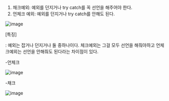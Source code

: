 1. 채크예외: 예외를 던지거나 try catch를 꼭 선언을 해주어야 한다.
2. 언체크 예외: 예외를 던지거나 try catch를 안해도 된다.

![image](https://user-images.githubusercontent.com/108928206/189019368-af14a548-fb55-4917-aa94-980c4736d3b5.png)

[특징]

: 예외는 잡거나 던지거나 둘 중하나이다. 체크예외는 그걸 모두 선언을 해줘야하고 언체크예외는 선언을 안해줘도 된다라는 차이점이 있다.

-언체크

![image](https://user-images.githubusercontent.com/108928206/189019743-24fa88c7-da32-4d58-b127-fb283f4b82d8.png)

-채크

![image](https://user-images.githubusercontent.com/108928206/189019800-1091cf40-8e11-4925-8879-b0adb26e6663.png)

